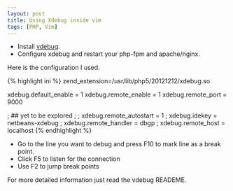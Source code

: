 ```yaml
---
layout: post
title: Using Xdebug inside vim
tags: [PHP, Vim]
---
```


- Install [vdebug](https://github.com/joonty/vdebug).
- Configure xdebug and restart your php-fpm and apache/nginx.

Here is the configuration I used.

{% highlight ini %}
zend_extension=/usr/lib/php5/20121212/xdebug.so

xdebug.default_enable     = 1
xdebug.remote_enable      = 1
xdebug.remote_port        = 9000

; ## yet to be explored
;
; xdebug.remote_autostart = 1
; xdebug.idekey           = netbeans-xdebug
; xdebug.remote_handler   = dbgp
; xdebug.remote_host      = localhost
{% endhighlight %}

- Go to the line you want to debug and press F10 to mark line as a break point.
- Click F5 to listen for the connection
- Use F2 to jump break points


For more detailed information just read the vdebug READEME.
